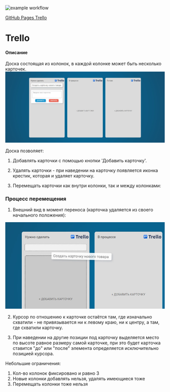 ![example workflow](https://github.com/lekseff/Trello/actions/workflows/deploy.yml/badge.svg)

[GitHub Pages Trello](https://lekseff.github.io/Trello/)

# Trello

#### Описание

Доска состоящая из колонок, в каждой колонке может быть несколько карточек.
![](./pic/screen.jpg)

Доска позволяет:
1. Добавлять карточки с помощью кнопки 'Добавить карточку'. 

2. Удалять карточки - при наведении на карточку появляется иконка крестик, которая и удаляет карточку.

3. Перемещать карточки как внутри колонки, так и между колонками:

### Процесс перемещения

1. Внешний вид в момент переноса (карточка удаляется из своего начального положения):

![](./pic/drag.jpg)

2. Курсор по отношению к карточке остаётся там, где изначально схватили - не привязывается ни к левому краю, ни к центру, а там, где схватили карточку.

3. При наведении на другие позиции под карточку выделяется место по высоте равное размеру самой карточке, при это будет карточка ставится "до" или "после" элемента определяется исключительно позицией курсора.
   
Небольшие ограничения:
1. Кол-во колонок фиксировано и равно 3
2. Новые колонки добавлять нельзя, удалять имеющиеся тоже
3. Перемещать колонки тоже нельзя
